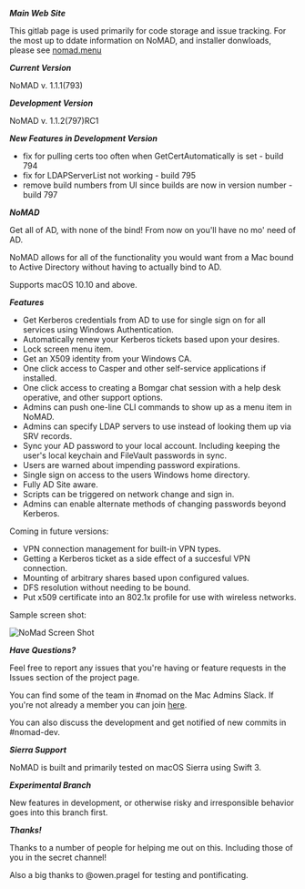 ***Main Web Site***

This gitlab page is used primarily for code storage and issue tracking. For the most up to ddate information on NoMAD, and installer donwloads, please see [nomad.menu](http://www.nomad.menu)

***Current Version***

NoMAD v. 1.1.1(793)

***Development Version***

NoMAD v. 1.1.2(797)RC1

***New Features in Development Version***

- fix for pulling certs too often when GetCertAutomatically is set - build 794
- fix for LDAPServerList not working - build 795
- remove build numbers from UI since builds are now in version number - build 797

***NoMAD***

Get all of AD, with none of the bind! From now on you'll have no mo' need of AD.

NoMAD allows for all of the functionality you would want from a Mac bound to
Active Directory without having to actually bind to AD.

Supports macOS 10.10 and above.

***Features***

- Get Kerberos credentials from AD to use for single sign on for all services using Windows Authentication.
- Automatically renew your Kerberos tickets based upon your desires.
- Lock screen menu item.
- Get an X509 identity from your Windows CA.
- One click access to Casper and other self-service applications if installed.
- One click access to creating a Bomgar chat session with a help desk operative, and other support options.
- Admins can push one-line CLI commands to show up as a menu item in NoMAD.
- Admins can specify LDAP servers to use instead of looking them up via SRV records.
- Sync your AD password to your local account. Including keeping the user's local keychain and FileVault passwords in sync.
- Users are warned about impending password expirations.
- Single sign on access to the users Windows home directory.
- Fully AD Site aware.
- Scripts can be triggered on network change and sign in.
- Admins can enable alternate methods of changing passwords beyond Kerberos.

Coming in future versions:

- VPN connection management for built-in VPN types.
- Getting a Kerberos ticket as a side effect of a succesful VPN connection.
- Mounting of arbitrary shares based upon configured values.
- DFS resolution without needing to be bound.
- Put x509 certificate into an 802.1x profile for use with wireless networks.

Sample screen shot:

![NoMad Screen Shot](https://gitlab.com/Mactroll/NoMAD/raw/master/screen-shot "NoMAD Screen Shot")


***Have Questions?***

Feel free to report any issues that you're having or feature requests in the Issues section of the project page.

You can find some of the team in #nomad on the Mac Admins Slack. If you're not already a member you can join [here](http://macadmins.org).

You can also discuss the development and get notified of new commits in #nomad-dev.

***Sierra Support***

NoMAD is built and primarily tested on macOS Sierra using Swift 3.

***Experimental Branch***

New features in development, or otherwise risky and irresponsible behavior goes into this branch first.

***Thanks!***

Thanks to a number of people for helping me out on this. Including those of you in the secret channel!

Also a big thanks to @owen.pragel for testing and pontificating.